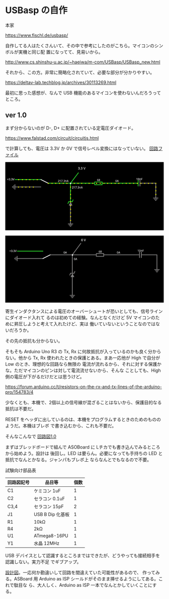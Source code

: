 # USBasp の自作

本家

https://www.fischl.de/usbasp/

自作してる人はたくさんいて、その中で参考にしたのがこちら。マイコンのシンボルが実機と同じ配
置になってて、見易いから。

http://www.cs.shinshu-u.ac.jp/~haeiwa/m-com/USBasp/USBasp_new.html

それから、この方。非常に簡略化されていて、必要な部分が分かりやすい。

https://deltav-lab.techblog.jp/archives/30113269.html

最初に思った感想が、なんで USB 機能のあるマイコンを使わないんだろうってところ。

## ver 1.0

まず分からないのが D-, D+ に配置されている定電圧ダイオード。

https://www.falstad.com/circuit/circuitjs.html

で計算しても、電圧は 3.3V か 0V で信号レベル変換にはなっていない。
[回路ファイル](./misc/USB-D_Diode_why.txt)

![D が High](./misc/USB-D_High.png)

![D が Low](./misc/USB-D_Low.png)

寄生インダクタンスによる電圧のオーバーシュートが恐いとしても、信号ラインにダイオード入れて
るのは初めての経験。なんとなくだけど 5V マイコンのために昇圧しようと考えて入れたけど、実は
働いていないということなのではないだろうか。

その先の抵抗も分からない。

そもそも Arduino Uno R3 の Tx, Rx に何故抵抗が入っているのかも良く分からない。他から Tx,
Rx 使われたときの保護とある。まあ一応他が High で自分が Low のとき、理想的な回路なら無限の
電流が流れるから、それに対する保護かな。ただマイコンのピンは対して電流流せないから、そんな
ことしても、High 側の電圧が下がるだけだとは思うけど。

https://forum.arduino.cc/t/resistors-on-the-rx-and-tx-lines-of-the-arduino-pro/154783/4

少なくとも、本機で、2個以上の信号線が混ざることはないから、保護目的なる抵抗は不要だ。

RESET をヘッダに出しているのは、本機をプログラムするときのためのもののようだ。本機はブレボ
で書き込むから、これも不要だ。

そんなこんなで
[回路図1.0](./kicad/USBasp_1.0/USBasp_1.0.pdf)

まずはブレッドボードで組んで ASOBoard に Lチカでも書き込んでみるところから始めよう。設計は
後回し。LED は要らん。必要になっても手持ちの LED と抵抗でなんとかなる。ジャンパもブレボ上
ならなんとでもなるので不要。

試験向け部品表

| 回路図記号 | 品目等 | 個数 |
| ---        | ---    | ---  |
| C1         | ケミコン 1uF | 1 |
| C2         | セラコン 0.1uF   | 1 |
| C3,4       | セラコン 15pF    | 2 |
| J1         | USB B Dip 化基板 | 1 |
| R1         | 10kΩ            | 1 |
| R4         | 2kΩ             | 1 |
| U1         | ATmega8-16PU     | 1 |
| Y1         | 水晶 12MHz       | 1 |

USB デバイスとして認識するところまではできたが、どうやっても接続相手を認識しない。実力不足
でギブアップ。

[設計図](./librecad/USBasp1.0.pdf)。一応何か勘違いして回路を間違えていた可能性があるので、
作ってみる。ASBoard 用 Arduino as ISP シールドがそのまま挿せるようにしてある。これで駄目な
ら、大人しく、Arduino as ISP 一本でなんとかしていくことにする。
